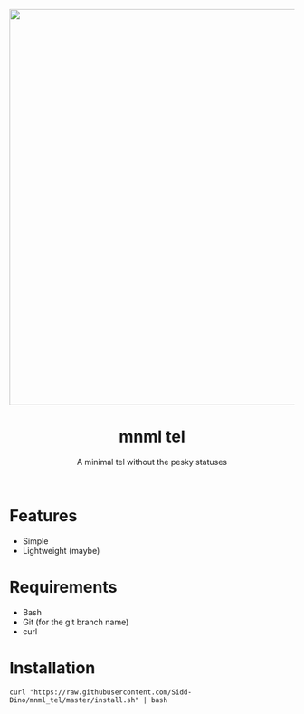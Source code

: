 <p align="center"><img src="https://i.imgur.com/ne0jSHX.png" width="700px"></p>
<h1 align="center">mnml tel</h1> <p
align="center">A minimal tel without the pesky statuses </p>
</br>


# Features
- Simple 
- Lightweight (maybe)

# Requirements
- Bash
- Git (for the git branch name)
- curl

# Installation
```
curl "https://raw.githubusercontent.com/Sidd-Dino/mnml_tel/master/install.sh" | bash
```
